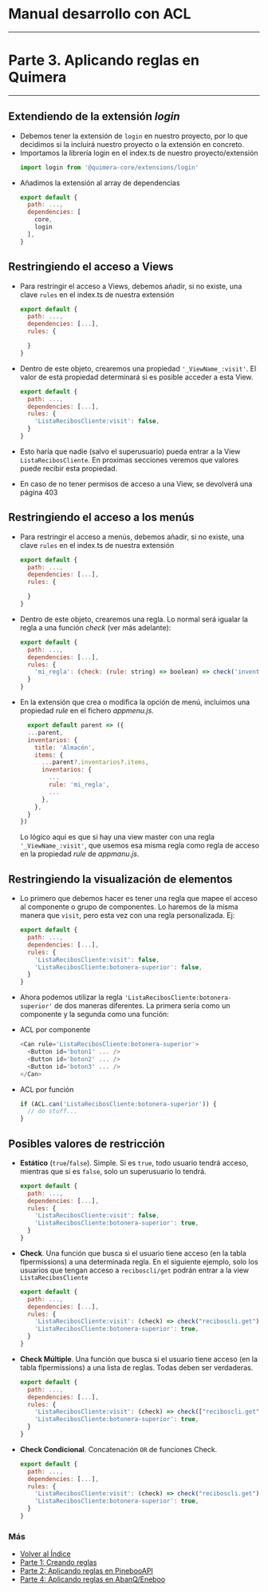 # Manual desarrollo con ACL
---------------------------
# Parte 3. Aplicando reglas en Quimera
--------------------------------------

## Extendiendo de la extensión *login*

  * Debemos tener la extensión de `login` en nuestro proyecto, por lo que decidimos si la incluirá nuestro proyecto o la extensión en concreto.
  * Importamos la librería login en el index.ts de nuestro proyecto/extensión
    ```js
    import login from '@quimera-core/extensions/login'
    ```
  * Añadimos la extensión al array de dependencias
    ```js
    export default {
      path: ...,
      dependencies: [
        core,
        login
      ],
    }
    ```

## Restringiendo el acceso a Views

  * Para restringir el acceso a Views, debemos añadir, si no existe, una clave `rules` en el index.ts de nuestra extensión
    ```js
    export default {
      path: ...,
      dependencies: [...],
      rules: {

      }
    }
    ```

  * Dentro de este objeto, crearemos una propiedad `'_ViewName_:visit'`. El valor de esta propiedad determinará si es posible acceder a esta View.
    ```js
    export default {
      path: ...,
      dependencies: [...],
      rules: {
        'ListaRecibosCliente:visit': false,
      }
    }
    ```

  * Esto haría que nadie (salvo el superusuario) pueda entrar a la View `ListaRecibosCliente`. En proximas secciones veremos que valores puede recibir esta propiedad.

  * En caso de no tener permisos de acceso a una View, se devolverá una página 403

## Restringiendo el acceso a los menús

  * Para restringir el acceso a menús, debemos añadir, si no existe, una clave `rules` en el index.ts de nuestra extensión
    ```js
    export default {
      path: ...,
      dependencies: [...],
      rules: {

      }
    }
    ```

  * Dentro de este objeto, crearemos una regla. Lo normal será igualar la regla a una función *check* (ver más adelante):
    ```js
    export default {
      path: ...,
      dependencies: [...],
      rules: {
        'mi_regla': (check: (rule: string) => boolean) => check('inventarios'),
      }
    }
    ```

  * En la extensión que crea o modifica la opción de menú, incluimos una propiedad *rule* en el fichero *appmenu.js*.
    ```js
      export default parent => ({
      ...parent,
      inventarios: {
        title: 'Almacén',
        items: {
          ...parent?.inventarios?.items,
          inventarios: {
            ...
            rule: 'mi_regla',
            ...
          },
        },
      }
    })
    ```
    Lo lógico aquí es que si hay una view master con una regla `'_ViewName_:visit'`, que usemos esa misma regla como regla de acceso en la propiedad *rule* de *appmanu.js*.


## Restringiendo la visualización de elementos

  * Lo primero que debemos hacer es tener una regla que mapee el acceso al componente o grupo de componentes. Lo haremos de la misma manera que `visit`, pero esta vez con una regla personalizada. Ej:
    ```js
    export default {
      path: ...,
      dependencies: [...],
      rules: {
        'ListaRecibosCliente:visit': false,
        'ListaRecibosCliente:botonera-superior': false,
      }
    }
    ```

  * Ahora podemos utilizar la regla `'ListaRecibosCliente:botonera-superior'` de dos maneras diferentes. La primera sería como un componente y la segunda como una función:

  * ACL por componente
    ```js
    <Can rule='ListaRecibosCliente:botonera-superior'>
      <Button id='boton1' ... />
      <Button id='boton2' ... />
      <Button id='boton3' ... />
    </Can>
    ```

  * ACL por función
    ```js
    if (ACL.can('ListaRecibosCliente:botonera-superior')) {
      // do stuff...
    }
    ```

## Posibles valores de restricción

  * **Estático** (`true`/`false`). Simple. Si es `true`, todo usuario tendrá acceso, mientras que si es `false`, solo un superusuario lo tendrá.
    ```js
    export default {
      path: ...,
      dependencies: [...],
      rules: {
        'ListaRecibosCliente:visit': false,
        'ListaRecibosCliente:botonera-superior': true,
      }
    }
    ```

  * **Check**. Una función que busca si el usuario tiene acceso (en la tabla flpermissions) a una determinada regla. En el siguiente ejemplo, solo los usuarios que tengan acceso a `reciboscli/get` podrán entrar a la view `ListaRecibosCliente`
    ```js
    export default {
      path: ...,
      dependencies: [...],
      rules: {
        'ListaRecibosCliente:visit': (check) => check("reciboscli.get"),
        'ListaRecibosCliente:botonera-superior': true,
      }
    }
    ```

  * **Check Múltiple**. Una función que busca si el usuario tiene acceso (en la tabla flpermissions) a una lista de reglas. Todas deben ser verdaderas.
    ```js
    export default {
      path: ...,
      dependencies: [...],
      rules: {
        'ListaRecibosCliente:visit': (check) => check(["reciboscli.get", "reciboscli/delete"]),
        'ListaRecibosCliente:botonera-superior': true,
      }
    }
    ```

  * **Check Condicional**. Concatenación `OR` de funciones Check.
    ```js
    export default {
      path: ...,
      dependencies: [...],
      rules: {
        'ListaRecibosCliente:visit': (check) => check("reciboscli.get") || check("reciboscli/delete"),
        'ListaRecibosCliente:botonera-superior': true,
      }
    }
    ```

### Más

  * [Volver al Índice](./index.md)
  * [Parte 1: Creando reglas](./createRules.md)
  * [Parte 2: Aplicando reglas en PinebooAPI](./pinebooApi.md)
  * [Parte 4: Aplicando reglas en AbanQ/Eneboo](./abanq.md)
